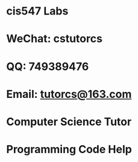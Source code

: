 # cis547 Labs

# WeChat: cstutorcs

# QQ: 749389476

# Email: tutorcs@163.com

# Computer Science Tutor

# Programming Code Help
